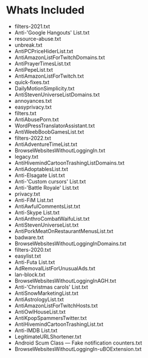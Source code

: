 # Whats Included
- filters-2021.txt
- Anti-'Google Hangouts' List.txt
- resource-abuse.txt
- unbreak.txt
- AntiPCPriceHiderList.txt
- AntiAmazonListForTwitchDomains.txt
- AntiPrayerTimesList.txt
- AntiPepeList.txt
- AntiAmazonListForTwitch.txt
- quick-fixes.txt
- DailyMotionSimplicity.txt
- AntiStevenUniverseListDomains.txt
- annoyances.txt
- easyprivacy.txt
- filters.txt
- AntiAbusePorn.txt
- WordPressTranslatorAssistant.txt
- AntiWeebBoobGamesList.txt
- filters-2022.txt
- AntiAdventureTimeList.txt
- BrowseWebsitesWithoutLoggingIn.txt
- legacy.txt
- AntiHivemindCartoonTrashingListDomains.txt
- AntiAdoptablesList.txt
- Anti-Elsagate List.txt
- Anti-'Custom cursors' List.txt
- Anti-'Battle Royale' List.txt
- privacy.txt
- Anti-FіМ List.txt
- AntiAwfulCommentsList.txt
- Anti-Skype List.txt
- AntiAnthroCombatWaifuList.txt
- AntiStevenUniverseList.txt
- AntiPorkMeatOnRestaurantMenusList.txt
- badware.txt
- BrowseWebsitesWithoutLoggingInDomains.txt
- filters-2020.txt
- easylist.txt
- Anti-Futa List.txt
- AdRemovalListForUnusualAds.txt
- lan-block.txt
- BrowseWebsitesWithoutLoggingInAGH.txt
- Anti-'Christmas carols' List.txt
- AntiSnowMarketingList.txt
- AntiAstrologyList.txt
- AntiAmazonListForTwitchHosts.txt
- AntiOwlHouseList.txt
- AntiKpopSpammersTwitter.txt
- AntiHivemindCartoonTrashingList.txt
- Anti-IMDB List.txt
- LegitimateURLShortener.txt
- Android Scum Class — Fake notification counters.txt
- BrowseWebsitesWithoutLoggingIn-uBOExtension.txt